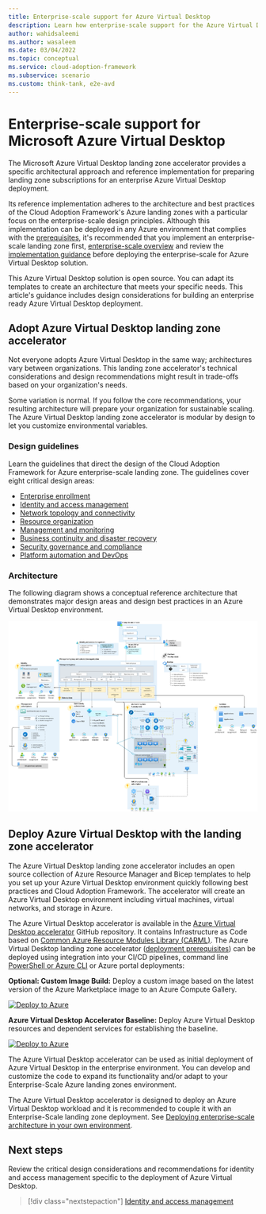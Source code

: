 ```yaml
---
title: Enterprise-scale support for Azure Virtual Desktop
description: Learn how enterprise-scale support for the Azure Virtual Desktop construction set can accelerate your adoption of Azure Virtual Desktop.
author: wahidsaleemi
ms.author: wasaleem
ms.date: 03/04/2022
ms.topic: conceptual
ms.service: cloud-adoption-framework
ms.subservice: scenario
ms.custom: think-tank, e2e-avd
---
```


# Enterprise-scale support for Microsoft Azure Virtual Desktop

The Microsoft Azure Virtual Desktop landing zone accelerator provides a specific architectural approach and reference implementation for preparing landing zone subscriptions for an enterprise Azure Virtual Desktop deployment.

Its reference implementation adheres to the architecture and best practices of the Cloud Adoption Framework's Azure landing zones with a particular focus on the enterprise-scale design principles. Although this implementation can be deployed in any Azure environment that complies with the [prerequisites](https://github.com/Azure/avdaccelerator/blob/main/workload/docs/getting-started-baseline.md#prerequisites), it's recommended that you implement an enterprise-scale landing zone first, [enterprise-scale overview](../../ready/enterprise-scale/index.md) and review the [implementation guidance](../../ready/enterprise-scale/implementation.md) before deploying the enterprise-scale for Azure Virtual Desktop solution.

This Azure Virtual Desktop solution is open source. You can adapt its templates to create an architecture that meets your specific needs. This article's guidance includes design considerations for building an enterprise ready Azure Virtual Desktop deployment.

## Adopt Azure Virtual Desktop landing zone accelerator

Not everyone adopts Azure Virtual Desktop in the same way; architectures vary between organizations. This landing zone accelerator's technical considerations and design recommendations might result in trade-offs based on your organization's needs.

Some variation is normal. If you follow the core recommendations, your resulting architecture will prepare your organization for sustainable scaling. The Azure Virtual Desktop landing zone accelerator is modular by design to let you customize environmental variables.

### Design guidelines

Learn the guidelines that direct the design of the Cloud Adoption Framework for Azure enterprise-scale landing zone. The guidelines cover eight critical design areas:

- [Enterprise enrollment](./eslz-enterprise-enrollment.md)
- [Identity and access management](./eslz-identity-and-access-management.md)
- [Network topology and connectivity](./eslz-network-topology-and-connectivity.md)
- [Resource organization](./eslz-resource-organization.md)
- [Management and monitoring](./eslz-management-and-monitoring.md)
- [Business continuity and disaster recovery](./eslz-business-continuity-and-disaster-recovery.md)
- [Security governance and compliance](./eslz-security-governance-and-compliance.md)
- [Platform automation and DevOps](./eslz-platform-automation-and-devops.md)

### Architecture

The following diagram shows a conceptual reference architecture that demonstrates major design areas and design best practices in an Azure Virtual Desktop environment.

[![Diagram of a reference architecture for an Azure Virtual Desktop environment.](./media/azure-virtual-desktop-architecture.png)](./media/azure-virtual-desktop-architecture.png#lightbox)

## Deploy Azure Virtual Desktop with the landing zone accelerator

The Azure Virtual Desktop landing zone accelerator includes an open source collection of Azure Resource Manager and Bicep templates to help you set up your Azure Virtual Desktop environment quickly following best practices and Cloud Adoption Framework. The accelerator will create an Azure Virtual Desktop environment including virtual machines, virtual networks, and storage in Azure.

The Azure Virtual Desktop accelerator is available in the [Azure Virtual Desktop accelerator](https://github.com/Azure/avdaccelerator) GitHub repository. It contains Infrastructure as Code based on [Common Azure Resource Modules Library (CARML)](https://github.com/Azure/ResourceModules). The Azure Virtual Desktop landing zone accelerator ([deployment prerequisites](https://github.com/Azure/avdaccelerator/wiki/Getting-Started#Getting-Started)) can be deployed using integration into your CI/CD pipelines, command line [PowerShell or Azure CLI](https://github.com/Azure/avdaccelerator/tree/main/workload/bicep) or Azure portal deployments:

**Optional: Custom Image Build:**
Deploy a custom image based on the latest version of the Azure Marketplace image to an Azure Compute Gallery.

[![Deploy to Azure](https://aka.ms/deploytoazurebutton)](https://portal.azure.com/#blade/Microsoft_Azure_CreateUIDef/CustomDeploymentBlade/uri/https%3A%2F%2Fraw.githubusercontent.com%2FAzure%2Favdaccelerator%2Fmain%2Fworkload%2Farm%2Fdeploy-custom-image.json/uiFormDefinitionUri/https%3A%2F%2Fraw.githubusercontent.com%2FAzure%2Favdaccelerator%2Fmain%2Fworkload%2Fportal-ui%2Fportal-ui-custom-image.json)

**Azure Virtual Desktop Accelerator Baseline:**
Deploy Azure Virtual Desktop resources and dependent services for establishing the baseline.

[![Deploy to Azure](https://aka.ms/deploytoazurebutton)](https://portal.azure.com/#blade/Microsoft_Azure_CreateUIDef/CustomDeploymentBlade/uri/https%3A%2F%2Fraw.githubusercontent.com%2FAzure%2Favdaccelerator%2Fmain%2Fworkload%2Farm%2Fdeploy-baseline.json/uiFormDefinitionUri/https%3A%2F%2Fraw.githubusercontent.com%2FAzure%2Favdaccelerator%2Fmain%2Fworkload%2Fportal-ui%2Fportal-ui-baseline.json)

The Azure Virtual Desktop accelerator can be used as initial deployment of Azure Virtual Desktop in the enterprise environment. You can develop and customize the code to expand its functionality and/or adapt to your Enterprise-Scale Azure landing zones environment.

The Azure Virtual Desktop accelerator is designed to deploy an Azure Virtual Desktop workload and it is recommended to couple it with an Enterprise-Scale landing zone deployment. See [Deploying enterprise-scale architecture in your own environment](https://github.com/Azure/Enterprise-Scale#deploying-enterprise-scale-architecture-in-your-own-environment).

## Next steps

Review the critical design considerations and recommendations for identity and access management specific to the deployment of Azure Virtual Desktop.

> [!div class="nextstepaction"]
> [Identity and access management](./eslz-identity-and-access-management.md)
